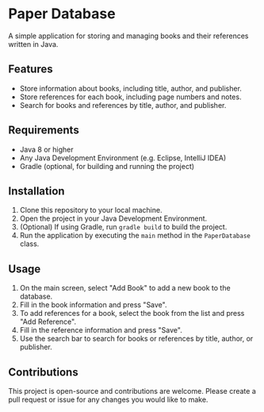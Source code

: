 # Paper Database
A simple application for storing and managing books and their references written in Java.

## Features
- Store information about books, including title, author, and publisher.
- Store references for each book, including page numbers and notes.
- Search for books and references by title, author, and publisher.

## Requirements
- Java 8 or higher
- Any Java Development Environment (e.g. Eclipse, IntelliJ IDEA)
- Gradle (optional, for building and running the project)

## Installation
1. Clone this repository to your local machine.
2. Open the project in your Java Development Environment.
3. (Optional) If using Gradle, run `gradle build` to build the project.
4. Run the application by executing the `main` method in the `PaperDatabase` class.

## Usage
1. On the main screen, select "Add Book" to add a new book to the database.
2. Fill in the book information and press "Save".
3. To add references for a book, select the book from the list and press "Add Reference".
4. Fill in the reference information and press "Save".
5. Use the search bar to search for books or references by title, author, or publisher.

## Contributions
This project is open-source and contributions are welcome. Please create a pull request or issue for any changes you would like to make.
